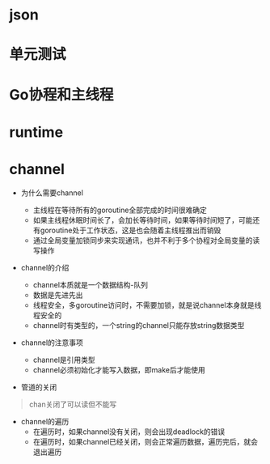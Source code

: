 # json

# 单元测试

# Go协程和主线程

# runtime

# channel

- 为什么需要channel
    - 主线程在等待所有的goroutine全部完成的时间很难确定
    - 如果主线程休眠时间长了，会加长等待时间，如果等待时间短了，可能还有goroutine处于工作状态，这是也会随着主线程推出而销毁
    - 通过全局变量加锁同步来实现通讯，也并不利于多个协程对全局变量的读写操作

- channel的介绍
    - channel本质就是一个数据结构-队列
    - 数据是先进先出
    - 线程安全，多goroutine访问时，不需要加锁，就是说channel本身就是线程安全的
    - channel时有类型的，一个string的channel只能存放string数据类型

- channel的注意事项
    - channel是引用类型
    - channel必须初始化才能写入数据，即make后才能使用

- 管道的关闭
> chan关闭了可以读但不能写

- channel的遍历
    - 在遍历时，如果channel没有关闭，则会出现deadlock的错误
    - 在遍历时，如果channel已经关闭，则会正常遍历数据，遍历完后，就会退出遍历